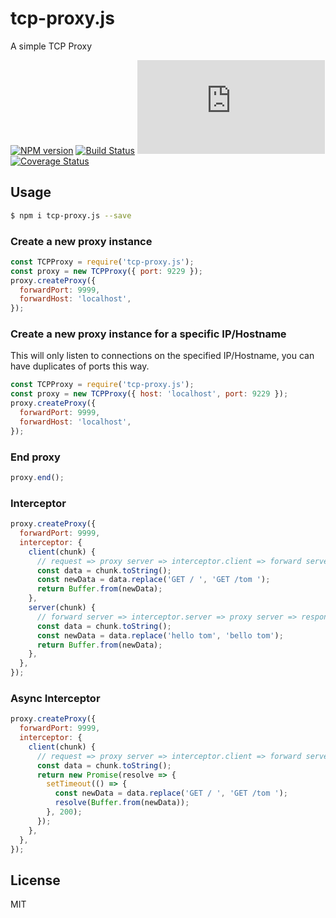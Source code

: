 # tcp-proxy.js

A simple TCP Proxy

[![NPM version][npm-image]][npm-url]
[![Build Status][travis-image]][travis-url]
[![Appveyor status][appveyor-image]][appveyor-url]
[![Coverage Status][coveralls-image]][coveralls-url]

[npm-image]: https://img.shields.io/npm/v/tcp-proxy.js.svg?style=flat-square
[npm-url]: https://npmjs.org/package/tcp-proxy.js
[travis-url]: https://travis-ci.org/whxaxes/tcp-proxy.js
[travis-image]: http://img.shields.io/travis/whxaxes/tcp-proxy.js.svg
[appveyor-url]: https://ci.appveyor.com/project/whxaxes/tcp-proxy.js/branch/master
[appveyor-image]: https://ci.appveyor.com/api/projects/status/github/whxaxes/tcp-proxy.js?branch=master&svg=true
[coveralls-url]: https://coveralls.io/r/whxaxes/tcp-proxy.js
[coveralls-image]: https://img.shields.io/coveralls/whxaxes/tcp-proxy.js.svg

## Usage

```bash
$ npm i tcp-proxy.js --save
```

### Create a new proxy instance

```js
const TCPProxy = require('tcp-proxy.js');
const proxy = new TCPProxy({ port: 9229 });
proxy.createProxy({
  forwardPort: 9999,
  forwardHost: 'localhost',
});
```

### Create a new proxy instance for a specific IP/Hostname
This will only listen to connections on the specified IP/Hostname, you can have duplicates of ports this way.

```js
const TCPProxy = require('tcp-proxy.js');
const proxy = new TCPProxy({ host: 'localhost', port: 9229 });
proxy.createProxy({
  forwardPort: 9999,
  forwardHost: 'localhost',
});
```

### End proxy

```js
proxy.end();
```

### Interceptor

```js
proxy.createProxy({
  forwardPort: 9999,
  interceptor: {
    client(chunk) {
      // request => proxy server => interceptor.client => forward server
      const data = chunk.toString();
      const newData = data.replace('GET / ', 'GET /tom ');
      return Buffer.from(newData);
    },
    server(chunk) {
      // forward server => interceptor.server => proxy server => response
      const data = chunk.toString();
      const newData = data.replace('hello tom', 'bello tom');
      return Buffer.from(newData);
    },
  },
});
```

### Async Interceptor

```js
proxy.createProxy({
  forwardPort: 9999,
  interceptor: {
    client(chunk) {
      // request => proxy server => interceptor.client => forward server
      const data = chunk.toString();
      return new Promise(resolve => {
        setTimeout(() => {
          const newData = data.replace('GET / ', 'GET /tom ');
          resolve(Buffer.from(newData));
        }, 200);
      });
    },
  },
});
```

## License

MIT
